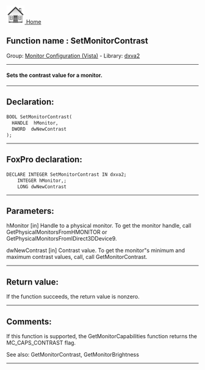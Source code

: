 [<img src="../../images/home.png"> Home ](https://github.com/VFPX/Win32API)  

## Function name : SetMonitorContrast
Group: [Monitor Configuration (Vista)](../../functions_group.md#Monitor_Configuration_(Vista))  -  Library: [dxva2](../../Libraries.md#dxva2)  
***  


#### Sets the contrast value for a monitor. 
***  


## Declaration:
```foxpro  
BOOL SetMonitorContrast(
  HANDLE  hMonitor,
  DWORD  dwNewContrast
);  
```  
***  


## FoxPro declaration:
```foxpro  
DECLARE INTEGER SetMonitorContrast IN dxva2;
	INTEGER hMonitor,;
	LONG dwNewContrast  
```  
***  


## Parameters:
hMonitor
[in]  Handle to a physical monitor. To get the monitor handle, call GetPhysicalMonitorsFromHMONITOR or GetPhysicalMonitorsFromIDirect3DDevice9.

dwNewContrast
[in]  Contrast value. To get the monitor"s minimum and maximum contrast values, call, call GetMonitorContrast.
  
***  


## Return value:
If the function succeeds, the return value is nonzero.  
***  


## Comments:
If this function is supported, the GetMonitorCapabilities function returns the MC_CAPS_CONTRAST flag.  
  
See also: GetMonitorContrast, GetMonitorBrightness   
  
***  


